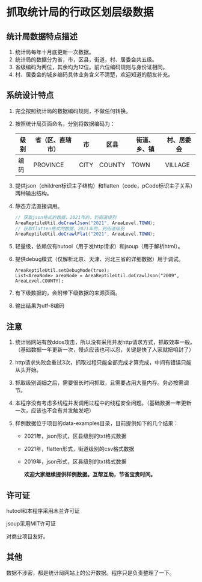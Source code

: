 # 抓取统计局的行政区划层级数据

## 统计局数据特点描述

1. 统计局每年十月底更新一次数据。
2. 统计局的数据分为省，市，区县，街道，村、居委会共五级。
3. 省级编码为两位，其余均为12位。前六位编码规则与身份证相同。
4. 村、居委会的城乡编码具体业务含义不清楚，欢迎知道的朋友补充。

## 系统设计特点

1. 完全按照统计局的数据编码规则，不做任何转换。

2. 按照统计局页面命名，分别将数据编码为：

   | 级别 | 省（区、直辖市） | 市   | 区县   | 街道、乡、镇 | 村、居委会 |
   | ---- | ---------------- | ---- | ------ | ------------ | ---------- |
   | 编码 | PROVINCE         | CITY | COUNTY | TOWN         | VILLAGE    |

3. 提供json（children标识主子结构）和flatten（code，pCode标识主子关系）两种输出结构。

4. 静态方法直接调用。

   ```java
   // 获取json格式的数据，2021年的，到街道级别
   AreaReptileUtil.doCrawlJson("2021", AreaLevel.TOWN);
   // 获取flatten格式的数据，2021年的，到街道级别
   AreaReptileUtil.doCrawlFlat("2021", AreaLevel.TOWN);
   ```

5. 轻量级，依赖仅有hutool（用于发http请求）和jsoup（用于解析html）。

6. 提供debug模式（仅解析北京、天津、河北三省的详细数据）用于调试。

   ```
   AreaReptileUtil.setDebugMode(true);
   List<AreaNode> areaNode = AreaReptileUtil.doCrawlJson("2009", AreaLevel.COUNTY);
   ```

7. 有下级数据的，会附带下级数据的来源页面。

8. 输出结果为utf-8编码

## 注意

1. 统计局网站有放ddos攻击，所以没有采用并发http请求方式，抓取效率一般。（基础数据一年更新一次，慢点应该也可以忍，关键是快了人家就把咱封了）

2. http请求失败会重试3次，抓取过程只能全部完成才算完成，中间有错误只能从头开始。

3. 抓取级别调细之后，需要很长时间抓取，且需要占用大量内存。务必按需调节。

4. 本程序没有考虑多线程并发调用过程中的线程安全问题。（基础数据一年更新一次，应该也不会有并发触发吧）

4. 样例数据位于项目的data-examples目录，目前提供如下的几个结果：

   - 2021年，json形式，区县级别的txt格式数据

   - 2021年，flatten形式，街道级别的csv格式数据

   - 2019年，json形式，区县级别的txt格式数据

     **欢迎大家继续提供样例数据。互帮互助，节省宝贵时间。**

## 许可证

hutool和本程序采用木兰许可证

jsoup采用MIT许可证

对商业项目友好。

## 其他

数据不涉密，都是统计局网站上的公开数据。程序只是负责整理了一下。